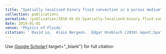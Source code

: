 ```yaml
---
title: "Spatially localized binary fluid convection in a porous medium"
collection: publications
permalink: /publication/2010-01-01-Spatially-localized-binary-fluid-convection-in-a-porous-medium
date: 2010-01-01
venue: 'Physics of Fluids'
citation: ' David Lo,  Alain Bergeon,  Edgar Knobloch (2010) &quot;Spatially localized binary fluid convection in a porous medium.&quot; <i>Physics of Fluids</i>. 22, 909.'
---
```

Use [Google Scholar](https://scholar.google.com/scholar?q=Spatially+localized+binary+fluid+convection+in+a+porous+medium){:target="_blank"} for full citation